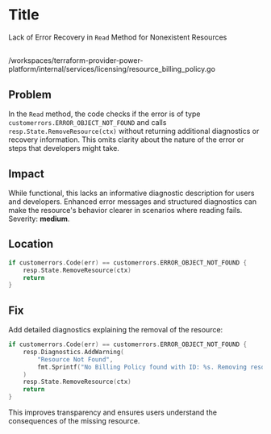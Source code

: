 # Title

Lack of Error Recovery in `Read` Method for Nonexistent Resources

##

/workspaces/terraform-provider-power-platform/internal/services/licensing/resource_billing_policy.go

## Problem

In the `Read` method, the code checks if the error is of type `customerrors.ERROR_OBJECT_NOT_FOUND` and calls `resp.State.RemoveResource(ctx)` without returning additional diagnostics or recovery information. This omits clarity about the nature of the error or steps that developers might take.

## Impact

While functional, this lacks an informative diagnostic description for users and developers. Enhanced error messages and structured diagnostics can make the resource's behavior clearer in scenarios where reading fails. Severity: **medium**.

## Location

```go
if customerrors.Code(err) == customerrors.ERROR_OBJECT_NOT_FOUND {
    resp.State.RemoveResource(ctx)
    return
}
```

## Fix

Add detailed diagnostics explaining the removal of the resource:

```go
if customerrors.Code(err) == customerrors.ERROR_OBJECT_NOT_FOUND {
    resp.Diagnostics.AddWarning(
        "Resource Not Found",
        fmt.Sprintf("No Billing Policy found with ID: %s. Removing resource state.", state.Id.ValueString()),
    )
    resp.State.RemoveResource(ctx)
    return
}
```

This improves transparency and ensures users understand the consequences of the missing resource.